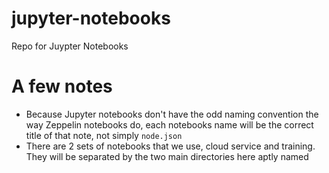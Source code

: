 # jupyter-notebooks
Repo for Juypter Notebooks

# A few notes
* Because Jupyter notebooks don't have the odd naming convention the way Zeppelin notebooks do, each notebooks name will be the correct title of that note, not simply <code>node.json</code>
* There are 2 sets of notebooks that we use, cloud service and training. They will be separated by the two main directories here aptly named

